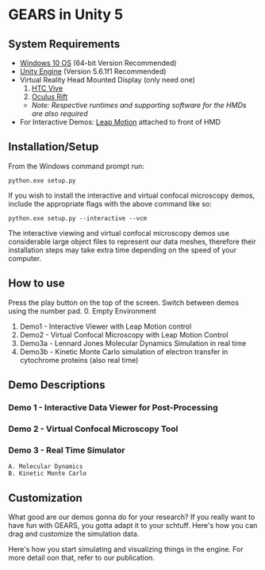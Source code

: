 # GEARS in Unity 5

## System Requirements
* [Windows 10 OS](https://www.microsoft.com/en-us/windows/) (64-bit Version Recommended)
* [Unity Engine](https://unity3d.com/) (Version 5.6.1f1 Recommended)
* Virtual Reality Head Mounted Display (only need one)
  1. [HTC Vive](https://www.vive.com/)
  2. [Oculus Rift](https://www.oculus.com/)
  * *Note: Respective runtimes and supporting software for the HMDs are also required*
* For Interactive Demos: [Leap Motion](https://www.leapmotion.com/) attached to front of HMD

## Installation/Setup

From the Windows command prompt run:
```
python.exe setup.py
```
If you wish to install the interactive and virtual confocal microscopy demos, include the appropriate flags with the above command like so:
```
python.exe setup.py --interactive --vcm
```

The interactive viewing and virtual confocal microscopy demos use considerable large object files to represent our data meshes, therefore their installation steps may take extra time depending on the speed of your computer.

## How to use
 Press the play button on the top of the screen. Switch between demos using the number pad.
 0. Empty Environment
 1. Demo1 - Interactive Viewer with Leap Motion control
 2. Demo2 - Virtual Confocal Microscopy with Leap Motion Control
 3. Demo3a - Lennard Jones Molecular Dynamics Simulation in real time
 4. Demo3b - Kinetic Monte Carlo simulation of electron transfer in cytochrome proteins (also real time)

## Demo Descriptions
### Demo 1 - Interactive Data Viewer for Post-Processing
### Demo 2 - Virtual Confocal Microscopy Tool
### Demo 3 - Real Time Simulator
    A. Molecular Dynamics
    B. Kinetic Monte Carlo

## Customization
What good are our demos gonna do for your research? If you really want to have fun with GEARS, you gotta adapt it to your schtuff. Here's how you can drag and customize the simulation data.

Here's how you start simulating and visualizing things in the engine. For more detail oon that, refer to our publication.
